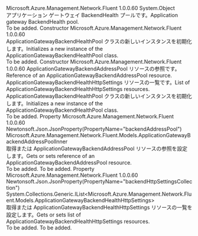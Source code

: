 <Type Name="ApplicationGatewayBackendHealthPool" FullName="Microsoft.Azure.Management.Network.Fluent.Models.ApplicationGatewayBackendHealthPool">
  <TypeSignature Language="C#" Value="public class ApplicationGatewayBackendHealthPool" />
  <TypeSignature Language="ILAsm" Value=".class public auto ansi beforefieldinit ApplicationGatewayBackendHealthPool extends System.Object" />
  <TypeSignature Language="DocId" Value="T:Microsoft.Azure.Management.Network.Fluent.Models.ApplicationGatewayBackendHealthPool" />
  <TypeSignature Language="VB.NET" Value="Public Class ApplicationGatewayBackendHealthPool" />
  <TypeSignature Language="F#" Value="type ApplicationGatewayBackendHealthPool = class" />
  <AssemblyInfo>
    <AssemblyName>Microsoft.Azure.Management.Network.Fluent</AssemblyName>
    <AssemblyVersion>1.0.0.60</AssemblyVersion>
  </AssemblyInfo>
  <Base>
    <BaseTypeName>System.Object</BaseTypeName>
  </Base>
  <Interfaces />
  <Docs>
    <summary>
            <span data-ttu-id="e4b82-101">アプリケーション ゲートウェイ BackendHealth プールです。</span><span class="sxs-lookup"><span data-stu-id="e4b82-101">Application gateway BackendHealth pool.</span></span>
            </summary>
    <remarks>To be added.</remarks>
  </Docs>
  <Members>
    <Member MemberName=".ctor">
      <MemberSignature Language="C#" Value="public ApplicationGatewayBackendHealthPool ();" />
      <MemberSignature Language="ILAsm" Value=".method public hidebysig specialname rtspecialname instance void .ctor() cil managed" />
      <MemberSignature Language="DocId" Value="M:Microsoft.Azure.Management.Network.Fluent.Models.ApplicationGatewayBackendHealthPool.#ctor" />
      <MemberSignature Language="VB.NET" Value="Public Sub New ()" />
      <MemberType>Constructor</MemberType>
      <AssemblyInfo>
        <AssemblyName>Microsoft.Azure.Management.Network.Fluent</AssemblyName>
        <AssemblyVersion>1.0.0.60</AssemblyVersion>
      </AssemblyInfo>
      <Parameters />
      <Docs>
        <summary>
            <span data-ttu-id="e4b82-102">ApplicationGatewayBackendHealthPool クラスの新しいインスタンスを初期化します。</span><span class="sxs-lookup"><span data-stu-id="e4b82-102">Initializes a new instance of the ApplicationGatewayBackendHealthPool class.</span></span>
            </summary>
        <remarks>To be added.</remarks>
      </Docs>
    </Member>
    <Member MemberName=".ctor">
      <MemberSignature Language="C#" Value="public ApplicationGatewayBackendHealthPool (Microsoft.Azure.Management.Network.Fluent.Models.ApplicationGatewayBackendAddressPoolInner backendAddressPool = null, System.Collections.Generic.IList&lt;Microsoft.Azure.Management.Network.Fluent.Models.ApplicationGatewayBackendHealthHttpSettings&gt; backendHttpSettingsCollection = null);" />
      <MemberSignature Language="ILAsm" Value=".method public hidebysig specialname rtspecialname instance void .ctor(class Microsoft.Azure.Management.Network.Fluent.Models.ApplicationGatewayBackendAddressPoolInner backendAddressPool, class System.Collections.Generic.IList`1&lt;class Microsoft.Azure.Management.Network.Fluent.Models.ApplicationGatewayBackendHealthHttpSettings&gt; backendHttpSettingsCollection) cil managed" />
      <MemberSignature Language="DocId" Value="M:Microsoft.Azure.Management.Network.Fluent.Models.ApplicationGatewayBackendHealthPool.#ctor(Microsoft.Azure.Management.Network.Fluent.Models.ApplicationGatewayBackendAddressPoolInner,System.Collections.Generic.IList{Microsoft.Azure.Management.Network.Fluent.Models.ApplicationGatewayBackendHealthHttpSettings})" />
      <MemberSignature Language="VB.NET" Value="Public Sub New (Optional backendAddressPool As ApplicationGatewayBackendAddressPoolInner = null, Optional backendHttpSettingsCollection As IList(Of ApplicationGatewayBackendHealthHttpSettings) = null)" />
      <MemberSignature Language="F#" Value="new Microsoft.Azure.Management.Network.Fluent.Models.ApplicationGatewayBackendHealthPool : Microsoft.Azure.Management.Network.Fluent.Models.ApplicationGatewayBackendAddressPoolInner * System.Collections.Generic.IList&lt;Microsoft.Azure.Management.Network.Fluent.Models.ApplicationGatewayBackendHealthHttpSettings&gt; -&gt; Microsoft.Azure.Management.Network.Fluent.Models.ApplicationGatewayBackendHealthPool" Usage="new Microsoft.Azure.Management.Network.Fluent.Models.ApplicationGatewayBackendHealthPool (backendAddressPool, backendHttpSettingsCollection)" />
      <MemberType>Constructor</MemberType>
      <AssemblyInfo>
        <AssemblyName>Microsoft.Azure.Management.Network.Fluent</AssemblyName>
        <AssemblyVersion>1.0.0.60</AssemblyVersion>
      </AssemblyInfo>
      <Parameters>
        <Parameter Name="backendAddressPool" Type="Microsoft.Azure.Management.Network.Fluent.Models.ApplicationGatewayBackendAddressPoolInner" />
        <Parameter Name="backendHttpSettingsCollection" Type="System.Collections.Generic.IList&lt;Microsoft.Azure.Management.Network.Fluent.Models.ApplicationGatewayBackendHealthHttpSettings&gt;" />
      </Parameters>
      <Docs>
        <param name="backendAddressPool"><span data-ttu-id="e4b82-103">ApplicationGatewayBackendAddressPool リソースの参照です。</span><span class="sxs-lookup"><span data-stu-id="e4b82-103">Reference of an ApplicationGatewayBackendAddressPool resource.</span></span></param>
        <param name="backendHttpSettingsCollection"><span data-ttu-id="e4b82-104">ApplicationGatewayBackendHealthHttpSettings リソースの一覧です。</span><span class="sxs-lookup"><span data-stu-id="e4b82-104">List of ApplicationGatewayBackendHealthHttpSettings resources.</span></span></param>
        <summary>
            <span data-ttu-id="e4b82-105">ApplicationGatewayBackendHealthPool クラスの新しいインスタンスを初期化します。</span><span class="sxs-lookup"><span data-stu-id="e4b82-105">Initializes a new instance of the ApplicationGatewayBackendHealthPool class.</span></span>
            </summary>
        <remarks>To be added.</remarks>
      </Docs>
    </Member>
    <Member MemberName="BackendAddressPool">
      <MemberSignature Language="C#" Value="public Microsoft.Azure.Management.Network.Fluent.Models.ApplicationGatewayBackendAddressPoolInner BackendAddressPool { get; set; }" />
      <MemberSignature Language="ILAsm" Value=".property instance class Microsoft.Azure.Management.Network.Fluent.Models.ApplicationGatewayBackendAddressPoolInner BackendAddressPool" />
      <MemberSignature Language="DocId" Value="P:Microsoft.Azure.Management.Network.Fluent.Models.ApplicationGatewayBackendHealthPool.BackendAddressPool" />
      <MemberSignature Language="VB.NET" Value="Public Property BackendAddressPool As ApplicationGatewayBackendAddressPoolInner" />
      <MemberSignature Language="F#" Value="member this.BackendAddressPool : Microsoft.Azure.Management.Network.Fluent.Models.ApplicationGatewayBackendAddressPoolInner with get, set" Usage="Microsoft.Azure.Management.Network.Fluent.Models.ApplicationGatewayBackendHealthPool.BackendAddressPool" />
      <MemberType>Property</MemberType>
      <AssemblyInfo>
        <AssemblyName>Microsoft.Azure.Management.Network.Fluent</AssemblyName>
        <AssemblyVersion>1.0.0.60</AssemblyVersion>
      </AssemblyInfo>
      <Attributes>
        <Attribute>
          <AttributeName>Newtonsoft.Json.JsonProperty(PropertyName="backendAddressPool")</AttributeName>
        </Attribute>
      </Attributes>
      <ReturnValue>
        <ReturnType>Microsoft.Azure.Management.Network.Fluent.Models.ApplicationGatewayBackendAddressPoolInner</ReturnType>
      </ReturnValue>
      <Docs>
        <summary>
            <span data-ttu-id="e4b82-106">取得または ApplicationGatewayBackendAddressPool リソースの参照を設定します。</span><span class="sxs-lookup"><span data-stu-id="e4b82-106">Gets or sets reference of an ApplicationGatewayBackendAddressPool resource.</span></span>
            </summary>
        <value>To be added.</value>
        <remarks>To be added.</remarks>
      </Docs>
    </Member>
    <Member MemberName="BackendHttpSettingsCollection">
      <MemberSignature Language="C#" Value="public System.Collections.Generic.IList&lt;Microsoft.Azure.Management.Network.Fluent.Models.ApplicationGatewayBackendHealthHttpSettings&gt; BackendHttpSettingsCollection { get; set; }" />
      <MemberSignature Language="ILAsm" Value=".property instance class System.Collections.Generic.IList`1&lt;class Microsoft.Azure.Management.Network.Fluent.Models.ApplicationGatewayBackendHealthHttpSettings&gt; BackendHttpSettingsCollection" />
      <MemberSignature Language="DocId" Value="P:Microsoft.Azure.Management.Network.Fluent.Models.ApplicationGatewayBackendHealthPool.BackendHttpSettingsCollection" />
      <MemberSignature Language="VB.NET" Value="Public Property BackendHttpSettingsCollection As IList(Of ApplicationGatewayBackendHealthHttpSettings)" />
      <MemberSignature Language="F#" Value="member this.BackendHttpSettingsCollection : System.Collections.Generic.IList&lt;Microsoft.Azure.Management.Network.Fluent.Models.ApplicationGatewayBackendHealthHttpSettings&gt; with get, set" Usage="Microsoft.Azure.Management.Network.Fluent.Models.ApplicationGatewayBackendHealthPool.BackendHttpSettingsCollection" />
      <MemberType>Property</MemberType>
      <AssemblyInfo>
        <AssemblyName>Microsoft.Azure.Management.Network.Fluent</AssemblyName>
        <AssemblyVersion>1.0.0.60</AssemblyVersion>
      </AssemblyInfo>
      <Attributes>
        <Attribute>
          <AttributeName>Newtonsoft.Json.JsonProperty(PropertyName="backendHttpSettingsCollection")</AttributeName>
        </Attribute>
      </Attributes>
      <ReturnValue>
        <ReturnType>System.Collections.Generic.IList&lt;Microsoft.Azure.Management.Network.Fluent.Models.ApplicationGatewayBackendHealthHttpSettings&gt;</ReturnType>
      </ReturnValue>
      <Docs>
        <summary>
            <span data-ttu-id="e4b82-107">取得または ApplicationGatewayBackendHealthHttpSettings リソースの一覧を設定します。</span><span class="sxs-lookup"><span data-stu-id="e4b82-107">Gets or sets list of ApplicationGatewayBackendHealthHttpSettings resources.</span></span>
            </summary>
        <value>To be added.</value>
        <remarks>To be added.</remarks>
      </Docs>
    </Member>
  </Members>
</Type>